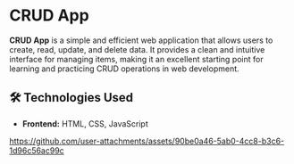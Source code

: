 
# CRUD App

**CRUD App** is a simple and efficient web application that allows users to create, read, update, and delete data. It provides a clean and intuitive interface for managing items, making it an excellent starting point for learning and practicing CRUD operations in web development.

## 🛠️ Technologies Used

- **Frontend:** HTML, CSS, JavaScript

https://github.com/user-attachments/assets/90be0a46-5ab0-4cc8-b3c6-1d96c56ac99c

